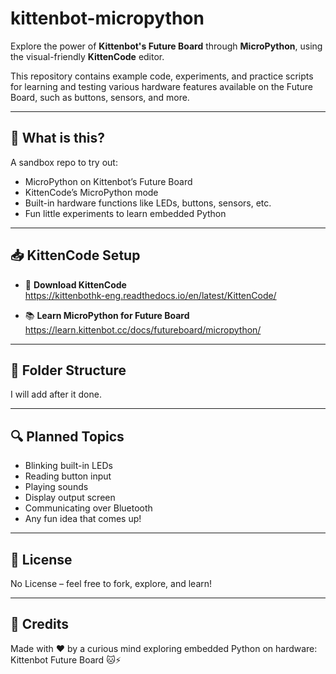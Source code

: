 # kittenbot-micropython

Explore the power of **Kittenbot's Future Board** through **MicroPython**, using the visual-friendly **KittenCode** editor.

This repository contains example code, experiments, and practice scripts for learning and testing various hardware features available on the Future Board, such as buttons, sensors, and more.

---

## 🎯 What is this?

A sandbox repo to try out:

- MicroPython on Kittenbot’s Future Board  
- KittenCode’s MicroPython mode  
- Built-in hardware functions like LEDs, buttons, sensors, etc.  
- Fun little experiments to learn embedded Python

---

## 📥 KittenCode Setup

- 🧰 **Download KittenCode**  
  https://kittenbothk-eng.readthedocs.io/en/latest/KittenCode/

- 📚 **Learn MicroPython for Future Board**  
  https://learn.kittenbot.cc/docs/futureboard/micropython/

---

## 📁 Folder Structure
I will add after it done.

---

## 🔍 Planned Topics

- Blinking built-in LEDs  
- Reading button input  
- Playing sounds  
- Display output screen 
- Communicating over Bluetooth  
- Any fun idea that comes up!
  
---

## 📜 License

No License – feel free to fork, explore, and learn!

---

## 🤖 Credits

Made with ❤️ by a curious mind exploring embedded Python on hardware: Kittenbot Future Board 🐱⚡  
